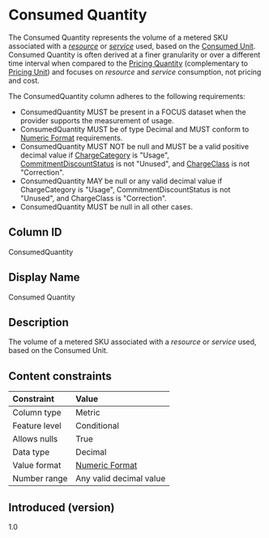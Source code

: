 # Consumed Quantity

The Consumed Quantity represents the volume of a metered SKU associated with a [*resource*](#glossary:resource) or [*service*](#glossary:service) used, based on the [Consumed Unit](#consumedunit). Consumed Quantity is often derived at a finer granularity or over a different time interval when compared to the [Pricing Quantity](#pricingquantity) (complementary to [Pricing Unit](#pricingunit)) and focuses on *resource* and *service* consumption, not pricing and cost.

The ConsumedQuantity column adheres to the following requirements:

* ConsumedQuantity MUST be present in a FOCUS dataset when the provider supports the measurement of usage.
* ConsumedQuantity MUST be of type Decimal and MUST conform to [Numeric Format](#numericformat) requirements.
* ConsumedQuantity MUST NOT be null and MUST be a valid positive decimal value if [ChargeCategory](#chargecategory) is "Usage", [CommitmentDiscountStatus](#commitmentdiscountstatus) is not "Unused", and [ChargeClass](#chargeclass) is not "Correction".
* ConsumedQuantity MAY be null or any valid decimal value if ChargeCategory is "Usage", CommitmentDiscountStatus is not "Unused", and ChargeClass is "Correction".
* ConsumedQuantity MUST be null in all other cases.

## Column ID

ConsumedQuantity

## Display Name

Consumed Quantity

## Description

The volume of a metered SKU associated with a *resource* or *service* used, based on the Consumed Unit.

## Content constraints

| Constraint      | Value         |
|:----------------|:--------------|
| Column type     | Metric        |
| Feature level   | Conditional   |
| Allows nulls    | True          |
| Data type       | Decimal       |
| Value format    | [Numeric Format](#numericformat) |
| Number range    | Any valid decimal value |

## Introduced (version)

1.0
